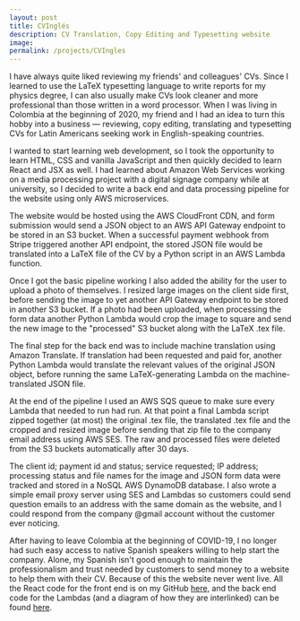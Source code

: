 ```yaml
---
layout: post
title: CVInglés
description: CV Translation, Copy Editing and Typesetting website
image:
permalink: /projects/CVIngles
---
```


I have always quite liked reviewing my friends' and colleagues' CVs. Since I learned to use the LaTeX typesetting language to write reports for my physics degree, I can also usually make CVs look cleaner and more professional than those written in a word processor. When I was living in Colombia at the beginning of 2020, my friend and I had an idea to turn this hobby into a business &mdash; reviewing, copy editing, translating and typesetting CVs for Latin Americans seeking work in English-speaking countries.

I wanted to start learning web development, so I took the opportunity to learn HTML, CSS and vanilla JavaScript and then quickly decided to learn React and JSX as well. I had learned about Amazon Web Services working on a media processing project with a digital signage company while at university, so I decided to write a back end and data processing pipeline for the website using only AWS microservices.

The website would be hosted using the AWS CloudFront CDN, and form submission would send a JSON object to an AWS API Gateway endpoint to be stored in an S3 bucket. When a successful payment webhook from Stripe triggered another API endpoint, the stored JSON file would be translated into a LaTeX file of the CV by a Python script in an AWS Lambda function.

Once I got the basic pipeline working I also added the ability for the user to upload a photo of themselves. I resized large images on the client side first, before sending the image to yet another API Gateway endpoint to be stored in another S3 bucket. If a photo had been uploaded, when processing the form data another Python Lambda would crop the image to square and send the new image to the "processed" S3 bucket along with the LaTeX .tex file.

The final step for the back end was to include machine translation using Amazon Translate. If translation had been requested and paid for, another Python Lambda would translate the relevant values of the original JSON object, before running the same LaTeX-generating Lambda on the machine-translated JSON file.

At the end of the pipeline I used an AWS SQS queue to make sure every Lambda that needed to run had run. At that point a final Lambda script zipped together (at most) the original .tex file, the translated .tex file and the cropped and resized image before sending that zip file to the company email address using AWS SES. The raw and processed files were deleted from the S3 buckets automatically after 30 days.

The client id; payment id and status; service requested; IP address; processing status and file names for the image and JSON form data were tracked and stored in a NoSQL AWS DynamoDB database. I also wrote a simple email proxy server using SES and Lambdas so customers could send question emails to an address with the same domain as the website, and I could respond from the company @gmail account without the customer ever noticing.

After having to leave Colombia at the beginning of COVID-19, I no longer had such easy access to native Spanish speakers willing to help start the company. Alone, my Spanish isn't good enough to maintain the professionalism and trust needed by customers to send money to a website to help them with their CV. Because of this the website never went live. All the React code for the front end is on my GitHub [here](https://github.com/coldham10/cvingles_react_app), and the back end code for the Lambdas (and a diagram of how they are interlinked) can be found [here](https://github.com/coldham10/CVIngles_Lambdas).
